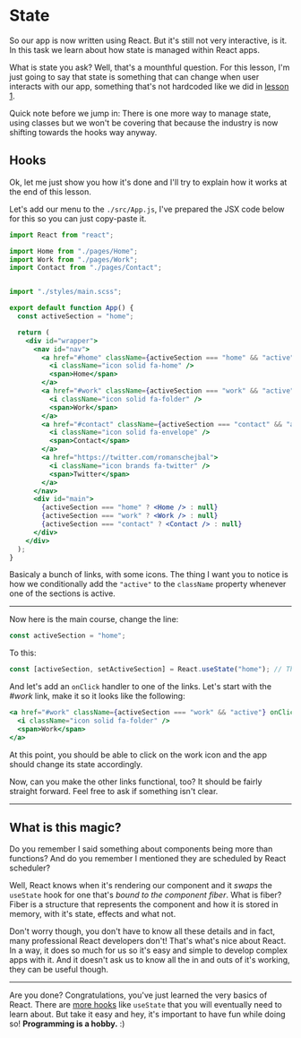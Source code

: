 # State

So our app is now written using React. But it's still not very interactive, is it. In this task we learn about how state is managed within React apps.

What is state you ask? Well, that's a mounthful question. For this lesson, I'm just going to say that state is something that can change when user interacts with our app, something that's not hardcoded like we did in [lesson 1](./lesson1.md).

Quick note before we jump in: There is one more way to manage state, using classes but we won't be covering that because the industry is now shifting towards the hooks way anyway.

## Hooks

Ok, let me just show you how it's done and I'll try to explain how it works at the end of this lesson.

Let's add our menu to the `./src/App.js`, I've prepared the JSX code below for this so you can just copy-paste it.

```jsx
import React from "react";

import Home from "./pages/Home"; 
import Work from "./pages/Work"; 
import Contact from "./pages/Contact";


import "./styles/main.scss";

export default function App() {
  const activeSection = "home";

  return (
    <div id="wrapper">
      <nav id="nav">
        <a href="#home" className={activeSection === "home" && "active"}> 
          <i className="icon solid fa-home" />
          <span>Home</span>
        </a>
        <a href="#work" className={activeSection === "work" && "active"}>
          <i className="icon solid fa-folder" />
          <span>Work</span>
        </a>
        <a href="#contact" className={activeSection === "contact" && "active"}>
          <i className="icon solid fa-envelope" />
          <span>Contact</span>
        </a>
        <a href="https://twitter.com/romanschejbal">
          <i className="icon brands fa-twitter" />
          <span>Twitter</span>
        </a>
      </nav>
      <div id="main">
        {activeSection === "home" ? <Home /> : null}
        {activeSection === "work" ? <Work /> : null}
        {activeSection === "contact" ? <Contact /> : null}
      </div>
    </div>
  );
}
```

Basicaly a bunch of links, with some icons. The thing I want you to notice is how we conditionally add the `"active"` to the `className` property whenever one of the sections is active.

---

Now here is the main course, change the line:

```javascript
const activeSection = "home";
```

To this:
```javascript
const [activeSection, setActiveSection] = React.useState("home"); // This is the hook, in particular, the useState hook
```

And let's add an `onClick` handler to one of the links. Let's start with the _#work_ link, make it so it looks like the following:
```jsx
<a href="#work" className={activeSection === "work" && "active"} onClick={e => setActiveSection("work")}>
  <i className="icon solid fa-folder" />
  <span>Work</span>
</a>
```

At this point, you should be able to click on the work icon and the app should change its state accordingly.

Now, can you make the other links functional, too? It should be fairly straight forward. Feel free to ask if something isn't clear.

---

## What is this magic?

Do you remember I said something about components being more than functions? And do you remember I mentioned they are scheduled by React scheduler?

Well, React knows when it's rendering our component and it _swaps_ the `useState` hook for one that's _bound to the component fiber_. What is fiber? Fiber is a structure that represents the component and how it is stored in memory, with it's state, effects and what not.

Don't worry though, you don't have to know all these details and in fact, many professional React developers don't! That's what's nice about React. In a way, it does so much for us so it's easy and simple to develop complex apps with it. And it doesn't ask us to know all the in and outs of it's working, they can be useful though.

---

Are you done? Congratulations, you've just learned the very basics of React. There are [more hooks](https://reactjs.org/docs/hooks-intro.html) like `useState` that you will eventually need to learn about. But take it easy and hey, it's important to have fun while doing so! __Programming is a hobby.__ :)
